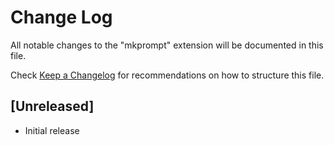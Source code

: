 # Change Log

All notable changes to the "mkprompt" extension will be documented in this file.

Check [Keep a Changelog](http://keepachangelog.com/) for recommendations on how to structure this file.

## [Unreleased]

- Initial release